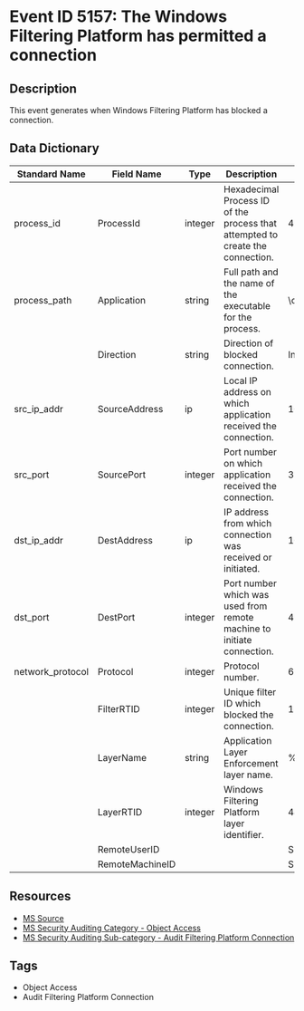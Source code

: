 # Event ID 5157: The Windows Filtering Platform has permitted a connection

## Description
This event generates when Windows Filtering Platform has blocked a connection.

## Data Dictionary
|Standard Name|Field Name|Type|Description|Sample Value|
|---|---|---|---|---|
|process_id|ProcessId|integer|Hexadecimal Process ID of the process that attempted to create the connection.|4556|
|process_path|Application|string|Full path and the name of the executable for the process.|\device\harddiskvolume2\documents\listener.exe|
||Direction|string|Direction of blocked connection.|Inbound|
|src_ip_addr|SourceAddress|ip|Local IP address on which application received the connection.|10.0.0.10|
|src_port|SourcePort|integer|Port number on which application received the connection.|3333|
|dst_ip_addr|DestAddress|ip|IP address from which connection was received or initiated.|10.0.0.100|
|dst_port|DestPort|integer|Port number which was used from remote machine to initiate connection.|49218|
|network_protocol|Protocol|integer|Protocol number.|6|
||FilterRTID|integer|Unique filter ID which blocked the connection.|110398|
||LayerName|string|Application Layer Enforcement layer name.|%%14610|
||LayerRTID|integer|Windows Filtering Platform layer identifier.|44|
||RemoteUserID|||S-1-0-0|
||RemoteMachineID|||S-1-0-0|

## Resources
* [MS Source](https://github.com/MicrosoftDocs/windows-itpro-docs/blob/master/windows/security/threat-protection/auditing/event-5157.md)
* [MS Security Auditing Category - Object Access](https://docs.microsoft.com/en-us/windows/security/threat-protection/auditing/advanced-security-audit-policy-settings#object-access)
* [MS Security Auditing Sub-category - Audit Filtering Platform Connection](https://github.com/MicrosoftDocs/windows-itpro-docs/tree/master/windows/security/threat-protection/auditing/audit-filtering-platform-connection.md)

## Tags
* Object Access
* Audit Filtering Platform Connection